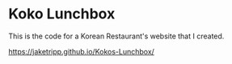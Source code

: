 # Koko Lunchbox

This is the code for a Korean Restaurant's website that I created. 

https://jaketripp.github.io/Kokos-Lunchbox/

